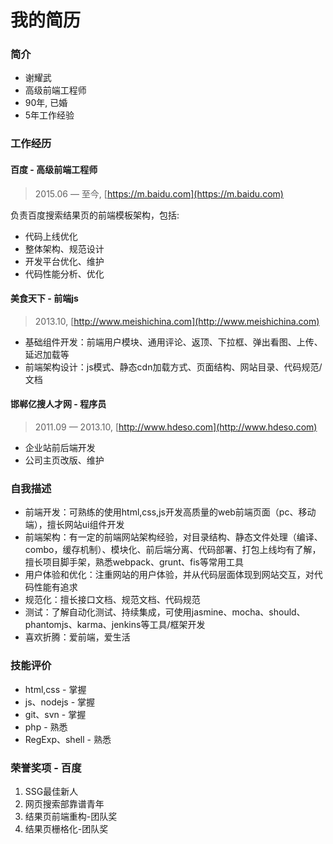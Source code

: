 # 我的简历

### 简介

* 谢耀武
* 高级前端工程师
* 90年, 已婚
* 5年工作经验

### 工作经历

#### 百度 - 高级前端工程师

> 2015.06 — 至今, [https://m.baidu.com](https://m.baidu.com)

负责百度搜索结果页的前端模板架构，包括:

* 代码上线优化
* 整体架构、规范设计
* 开发平台优化、维护
* 代码性能分析、优化

#### 美食天下 - 前端js

> 2013.10, [http://www.meishichina.com](http://www.meishichina.com)

* 基础组件开发：前端用户模块、通用评论、返顶、下拉框、弹出看图、上传、延迟加载等
* 前端架构设计：js模式、静态cdn加载方式、页面结构、网站目录、代码规范/文档

#### 邯郸亿搜人才网 - 程序员

> 2011.09 — 2013.10, [http://www.hdeso.com](http://www.hdeso.com)

* 企业站前后端开发
* 公司主页改版、维护

### 自我描述

* 前端开发：可熟练的使用html,css,js开发高质量的web前端页面（pc、移动端），擅长网站ui组件开发
* 前端架构：有一定的前端网站架构经验，对目录结构、静态文件处理（编译、combo，缓存机制）、模块化、前后端分离、代码部署、打包上线均有了解，擅长项目脚手架，熟悉webpack、grunt、fis等常用工具
* 用户体验和优化：注重网站的用户体验，并从代码层面体现到网站交互，对代码性能有追求
* 规范化：擅长接口文档、规范文档、代码规范
* 测试：了解自动化测试、持续集成，可使用jasmine、mocha、should、phantomjs、karma、jenkins等工具/框架开发
* 喜欢折腾：爱前端，爱生活

### 技能评价

* html,css - 掌握
* js、nodejs - 掌握
* git、svn - 掌握
* php - 熟悉
* RegExp、shell - 熟悉

### 荣誉奖项 - 百度

1. SSG最佳新人
1. 网页搜索部靠谱青年
1. 结果页前端重构-团队奖
1. 结果页栅格化-团队奖